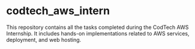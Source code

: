 # codtech_aws_intern
This repository contains all the tasks completed during the CodTech AWS Internship. It includes hands-on implementations related to AWS services, deployment, and web hosting.
